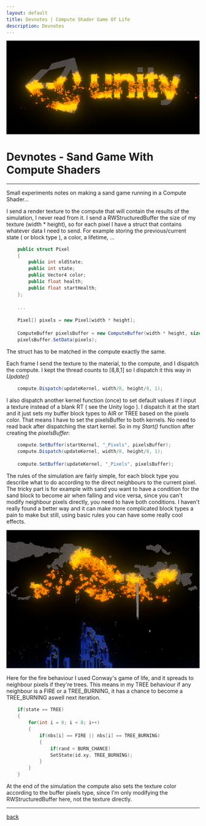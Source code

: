 ```yaml
---
layout: default
title: Devnotes | Compute Shader Game Of Life
description: Devnotes
---
```


![Header](../images/compute-game-of-life/sandgame_unity.png)

# Devnotes - Sand Game With Compute Shaders

* * *

Small experiments notes on making a sand game running in a Compute Shader...

I send a render texture to the compute that will contain the results of the simulation, I never read from it.
I send a RWStructuredBuffer the size of my texture (width * height), so for each pixel I have a struct that contains whatever data I need to send. For example storing the previous/current state ( or block type ), a color, a lifetime, ... 

```c#
    public struct Pixel
    {
        public int oldState;
        public int state;
        public Vector4 color;
        public float health;
        public float startHealth;
    };

    ...

    Pixel[] pixels = new Pixel[width * height];

    ComputeBuffer pixelsBuffer = new ComputeBuffer(width * height, sizeof(int) * 2 + sizeof(float) * 6);
    pixelsBuffer.SetData(pixels);
```

The struct has to be matched in the compute exactly the same.

Each frame I send the texture to the material, to the compute, and I dispatch the compute.
I kept the thread counts to [8,8,1] so I dispatch it this way in *Update()*

```c#
    compute.Dispatch(updateKernel, width/8, height/8, 1);
```

I also dispatch another kernel function (once) to set default values if I input a texture instead of a blank RT ( see the Unity logo ).
I dispatch it at the start and it just sets my buffer block types to AIR or TREE based on the pixels color. 
That means I have to set the pixelsBuffer to both kernels. No need to read back after dispatching the start kernel.
So in my *Start()* function after creating the *pixelsBuffer*:

```c#
    compute.SetBuffer(startKernel, "_Pixels", pixelsBuffer);
    compute.Dispatch(updateKernel, width/8, height/8, 1);

    compute.SetBuffer(updateKernel, "_Pixels", pixelsBuffer);
``` 

The rules of the simulation are fairly simple, for each block type you describe what to do according to the direct neighbours to the current pixel. The tricky part is for example with sand you want to have a condition for the sand block to become air when falling and vice versa, since you can't modify neighbour pixels directly, you need to have both conditions. 
I haven't really found a better way and it can make more complicated block types a pain to make but still, using basic rules you can have some really cool effects.

![Types](../images/compute-game-of-life/sandgame.png)

Here for the fire behaviour I used Conway's game of life, and it spreads to neighbour pixels if they're trees. This means in my TREE behaviour if any neighbour is a FIRE or a TREE_BURNING, it has a chance to become a TREE_BURNING aswell next iteration.

```c++
    if(state == TREE)
    {
        for(int i = 0; i < 8; i++)
        {
            if(nbs[i] == FIRE || nbs[i] == TREE_BURNING)
            { 
                if(rand < BURN_CHANCE)
                SetState(id.xy, TREE_BURNING);
            }
        }
    }
```

At the end of the simulation the compute also sets the texture color according to the buffer pixels type, since I'm only modifying the RWStructuredBuffer here, not the texture directly.

* * *

[back](../)
